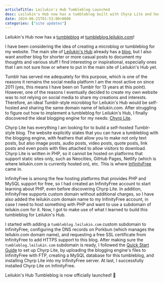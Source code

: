 ```yaml
---
articleTitle: Leilukin's Hub Tumbleblog Launched
desc: Leilukin's Hub now has a tumbleblog built with Chyrp Lite and hosted on InfinityFree.
date: 2024-06-21T01:53:00+0800
categories: ["site updates"]
---
```


Leilukin's Hub now has a [tumbleblog](https://jaypeeonline.net/internet/tumbleblogs/) at [tumbleblog.leilukin.com](https://tumbleblog.leilukin.com/)!

I have been considering the idea of creating a microblog or tumbleblog for my website. The main site of [Leilukin's Hub](https://leilukin.com/) already has a [blog](https://leilukin.com/blog/), but I also want another blog for shorter or more casual posts to document my thoughts and various stuff I find interesting or inspirational, especially ones that I am not sure how or where to put in the main site of Leilukin's Hub yet.

Tumblr has served me adequately for this purpose, which is one of the reasons it remains the social media platform I am the most active on since 2011 (yes, this means I have been on Tumblr for 13 years at this point). However, one of the reasons I eventually decided to create my own website was to not relying on social media to share my creations and interests. Therefore, an ideal Tumblr-style microblog for Leilukin's Hub would be self-hosted and sharing the same domain name of leilukin.com. After struggling to figure out how to implement a tumbleblog for Leilukin's Hub, I finally discovered the ideal blogging engine for my needs: [Chyrp Lite](https://chyrplite.net/).

Chyrp Lite has everything I am looking for to build a self-hosted Tumblr-style blog. The website explicitly states that you can have a tumbleblog with the blogging engine, with feathers that allow you to make not only text posts, but also image posts, audio posts, video posts, quote posts, link posts and even posts with files attached to allow visitors to download. Chyrp Lite is written in PHP, so it cannot be hosted on platforms that support static sites only, such as Neocities, GitHub Pages, Netlify (which is where leilukin.com is currently hosted on), etc. This is where [InfinityFree](https://www.infinityfree.com/) came in.

InfinityFree is among the few hosting platforms that provides PHP and MySQL support for free, so I had created an InfinityFree account to start learning about PHP, even before discovering Chyrp Lite. In addition, InfinityFree supports custom domain without additional charges, so I have also added the leilukin.com domain name to my InfinityFree account, in case I need to host something with PHP and want to use a subdomain of leilukin.com for it. Now, I got to make use of what I learned to build this tumbleblog for Leilukin's Hub.

I started with adding a `tumbleblog.leilukin.com` custom subdomain to InfinityFree, configuring the DNS records on Porkbun (which manages the leilukin.com domain name), and requesting a free SSL certificate from InfinityFree to add HTTPS support to this blog. After making sure the `tumbleblog.leilukin.com` subdomain is ready, I followed the [Quick Start Guide](https://chyrplite.net/wiki/Quick-Start-Guide.html) to set up Chyrp Lite, by uploading the blogging engine's files to InfinityFree with FTP, creating a MySQL database for this tumbleblog, and installing Chyrp Lite into my InfinityFree server. At last, I successfully installed Chyrp Lite on InfinityFree.

Leilukin's Hub Tumbleblog is now officially launched! 🥳